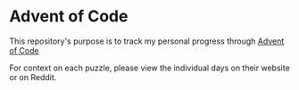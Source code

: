 # Advent of Code

This repository's purpose is to track my personal progress through [Advent of Code](https://adventofcode.com/)

For context on each puzzle, please view the individual days on their website or on Reddit.